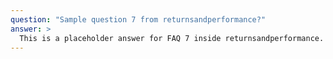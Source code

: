 ```yaml
---
question: "Sample question 7 from returnsandperformance?"
answer: >
  This is a placeholder answer for FAQ 7 inside returnsandperformance. It uses proper YAML block formatting to avoid any parsing issues.
---
```

